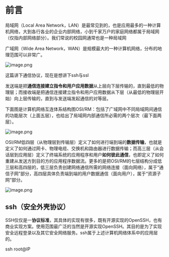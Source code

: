 # 前言

局域网（Local Area Network，LAN）是最常见到的，也是应用最多的一种计算机网络，大到各行各业的企业内部网络，小到千家万户的家庭网络都属于局域网（仅指内部网络部分）。我们常说的校园网通常也是一种局域网

广域网（Wide Area Network，WAN）是规模最大的一种计算机网络，分布的地理范围可以非常广。

![image.png](https://i.loli.net/2019/12/23/hgMsCvyxqBbfozw.png)

这篇讲下通信协议，现在是想讲下ssh与ssl

发送端是把**通信连接建立指令和用户应用数据**从上层向下层传输的，直到最低的物理层；而接收端是把通信连接建立指令和用户应用数据从下层（从最低的物理层开始）向上层传输的，直到与发送端发起通信的对等层。

下面图是计算机网络互连体系结构图OSI/RM：包括了广域网中不同局域网间通信的功能层次（上面五层），也给出了局域网内部通信所必需的两个层次（最下面两层）。



![image.png](https://i.loli.net/2019/12/23/2g7DpKIcWC6m8Jy.png)

OSI/RM低四层（从物理层到传输层）定义了如何进行端到端的**数据传输**，也就是定义了如何通过网卡、物理电缆、交换机和路由器进行数据传输；而高三层（从会话层到应用层）定义了终端系统的应用程序和用户**如何彼此通信**，也即定义了如何重建从发送方到目的方的应用程序数据流。更多的是把OSI/RM的七层结构分成低三层和高四层的，低三层负责创建网络通信所需的网络连接（面向网络），属于“通信子网”部分，高四层具体负责端到端的用户数据通信（面向用户），属于“资源子网”部分。

![image.png](https://i.loli.net/2019/12/23/1IPiOlUeFZ54Hvd.png)

## ssh（安全外壳协议）

SSH仅仅是一**协议标准**，其具体的实现有很多，既有开源实现的OpenSSH，也有商业实现方案。使用范围最广泛的当然是开源实现OpenSSH。其目的是为了实现安全远程登录以及其它安全网络服务。ssh属于上述计算机网络体系中的应用层的。

ssh root@IP